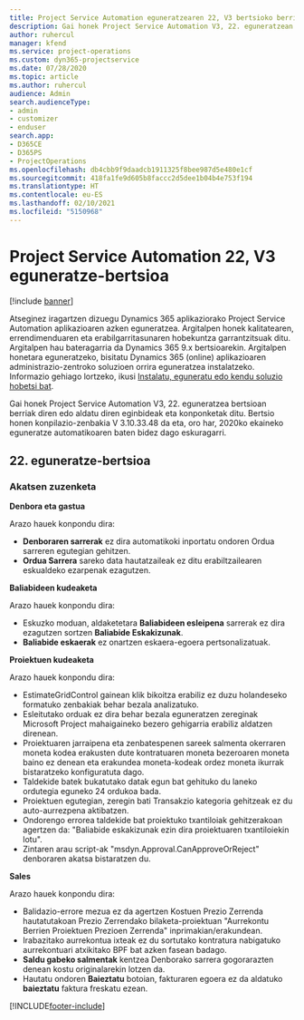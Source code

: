 ```yaml
---
title: Project Service Automation eguneratzearen 22, V3 bertsioko berrikuntzak edo aldaketak
description: Gai honek Project Service Automation V3, 22. eguneratzean erabilgarri dauden eginbideak eta konponketak ditu.
author: ruhercul
manager: kfend
ms.service: project-operations
ms.custom: dyn365-projectservice
ms.date: 07/28/2020
ms.topic: article
ms.author: ruhercul
audience: Admin
search.audienceType:
- admin
- customizer
- enduser
search.app:
- D365CE
- D365PS
- ProjectOperations
ms.openlocfilehash: db4cbb9f9daadcb1911325f8bee987d5e480e1cf
ms.sourcegitcommit: 418fa1fe9d605b8faccc2d5dee1b04b4e753f194
ms.translationtype: HT
ms.contentlocale: eu-ES
ms.lasthandoff: 02/10/2021
ms.locfileid: "5150968"
---
```

# <a name="project-service-automation-update-release-22-v3"></a>Project Service Automation 22, V3 eguneratze-bertsioa

[!include [banner](../includes/psa-now-project-operations.md)]

Atseginez iragartzen dizuegu Dynamics 365 aplikaziorako Project Service Automation aplikazioaren azken eguneratzea. Argitalpen honek kalitatearen, errendimenduaren eta erabilgarritasunaren hobekuntza garrantzitsuak ditu. Argitalpen hau bateragarria da Dynamics 365 9.x bertsioarekin. Argitalpen honetara eguneratzeko, bisitatu Dynamics 365 (online) aplikazioaren administrazio-zentroko soluzioen orrira eguneratzea instalatzeko. Informazio gehiago lortzeko, ikusi [Instalatu, eguneratu edo kendu soluzio hobetsi bat](https://docs.microsoft.com/power-platform/admin/install-remove-preferred-solution).

Gai honek Project Service Automation V3, 22. eguneratzea bertsioan berriak diren edo aldatu diren eginbideak eta konponketak ditu. Bertsio honen konpilazio-zenbakia V 3.10.33.48 da eta, oro har, 2020ko ekaineko eguneratze automatikoaren baten bidez dago eskuragarri.

## <a name="update-release-22"></a>22. eguneratze-bertsioa

### <a name="bug-fixes"></a>Akatsen zuzenketa



**Denbora eta gastua**

Arazo hauek konpondu dira:

- **Denboraren sarrerak** ez dira automatikoki inportatu ondoren Ordua sarreren egutegian gehitzen.
- **Ordua Sarrera** sareko data hautatzaileak ez ditu erabiltzailearen eskualdeko ezarpenak ezagutzen.

**Baliabideen kudeaketa**

Arazo hauek konpondu dira:

- Eskuzko moduan, aldaketetara **Baliabideen esleipena** sarrerak ez dira ezagutzen sortzen **Baliabide Eskakizunak**.
- **Baliabide eskaerak** ez onartzen eskaera-egoera pertsonalizatuak.

**Proiektuen kudeaketa**

Arazo hauek konpondu dira:

- EstimateGridControl gainean klik bikoitza erabiliz ez duzu holandeseko formatuko zenbakiak behar bezala analizatuko.
- Esleitutako orduak ez dira behar bezala eguneratzen zereginak Microsoft Project mahaigaineko bezero gehigarria erabiliz aldatzen direnean.
- Proiektuaren jarraipena eta zenbatespenen sareek salmenta okerraren moneta kodea erakusten dute kontratuaren moneta bezeroaren moneta baino ez denean eta erakundea moneta-kodeak ordez moneta ikurrak bistaratzeko konfiguratuta dago.
- Taldekide batek bukatutako datak egun bat gehituko du laneko ordutegia eguneko 24 ordukoa bada.
- Proiektuen egutegian, zeregin bati Transakzio kategoria gehitzeak ez du auto-aurrezpena aktibatzen.
- Ondorengo errorea taldekide bat proiektuko txantiloiak gehitzerakoan agertzen da: "Baliabide eskakizunak ezin dira proiektuaren txantiloiekin lotu". 
- Zintaren arau script-ak "msdyn.Approval.CanApproveOrReject" denboraren akatsa bistaratzen du.

**Sales**

Arazo hauek konpondu dira:

- Balidazio-errore mezua ez da agertzen Kostuen Prezio Zerrenda hautatutakoan Prezio Zerrendako bilaketa-proiektuan "Aurrekontu Berrien Proiektuen Prezioen Zerrenda" inprimakian/erakundean.
- Irabazitako aurrekontua ixteak ez du sortutako kontratura nabigatuko aurrekontuari atxikitako BPF bat azken fasean badago.
- **Saldu gabeko salmentak** kentzea Denborako sarrera gogorarazten denean kostu originalarekin lotzen da.
- Hautatu ondoren **Baieztatu** botoian, fakturaren egoera ez da aldatuko **baieztatu** faktura freskatu ezean.


[!INCLUDE[footer-include](../includes/footer-banner.md)]